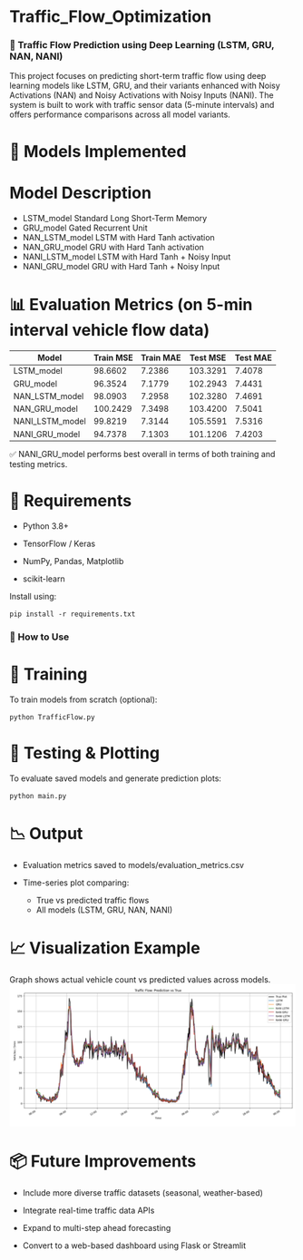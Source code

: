 # Traffic_Flow_Optimization
### 🚦 Traffic Flow Prediction using Deep Learning (LSTM, GRU, NAN, NANI)
This project focuses on predicting short-term traffic flow using deep learning models like LSTM, GRU, and their variants enhanced with Noisy Activations (NAN) and Noisy Activations with Noisy Inputs (NANI). The system is built to work with traffic sensor data (5-minute intervals) and offers performance comparisons across all model variants.

# 🚀 Models Implemented
# Model	Description
- LSTM_model	Standard Long Short-Term Memory
- GRU_model	Gated Recurrent Unit
- NAN_LSTM_model	LSTM with Hard Tanh activation
- NAN_GRU_model	GRU with Hard Tanh activation
- NANI_LSTM_model	LSTM with Hard Tanh + Noisy Input
- NANI_GRU_model	GRU with Hard Tanh + Noisy Input

# 📊 Evaluation Metrics (on 5-min interval vehicle flow data)
| Model	| Train MSE |	Train MAE |	Test MSE |	Test MAE |
|-------|-----------|-----------|----------|-----------|
| LSTM_model |	98.6602 |	7.2386 |	103.3291 |	7.4078 |
| GRU_model	| 96.3524	| 7.1779 |	102.2943 |	7.4431 |
| NAN_LSTM_model | 	98.0903	| 7.2958 | 	102.3280 |	7.4691|
| NAN_GRU_model |	100.2429 |	7.3498 |	103.4200 |	7.5041 |
| NANI_LSTM_model	 | 99.8219 |	7.3144 |	105.5591 |	7.5316 |
| NANI_GRU_model |	94.7378 |	7.1303 |	101.1206 |	7.4203 |

✅ NANI_GRU_model performs best overall in terms of both training and testing metrics.

# 📌 Requirements
- Python 3.8+

- TensorFlow / Keras

- NumPy, Pandas, Matplotlib

- scikit-learn

Install using:
```
pip install -r requirements.txt
```
### 📂 How to Use
# 🔧 Training
To train models from scratch (optional):
```
python TrafficFlow.py
```
# 🧪 Testing & Plotting
To evaluate saved models and generate prediction plots:
```
python main.py
```
# 📉 Output
- Evaluation metrics saved to models/evaluation_metrics.csv

- Time-series plot comparing:
    - True vs predicted traffic flows
    - All models (LSTM, GRU, NAN, NANI)

# 📈 Visualization Example

Graph shows actual vehicle count vs predicted values across models.
![Output_Graph](ouput.png)

# 📦 Future Improvements
- Include more diverse traffic datasets (seasonal, weather-based)

- Integrate real-time traffic data APIs

- Expand to multi-step ahead forecasting

- Convert to a web-based dashboard using Flask or Streamlit

